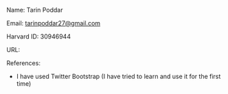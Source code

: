 Name: Tarin Poddar

Email: tarinpoddar27@gmail.com

Harvard ID: 30946944

URL: 

References:
* I have used Twitter Bootstrap (I have tried to learn and use it for the first time)
